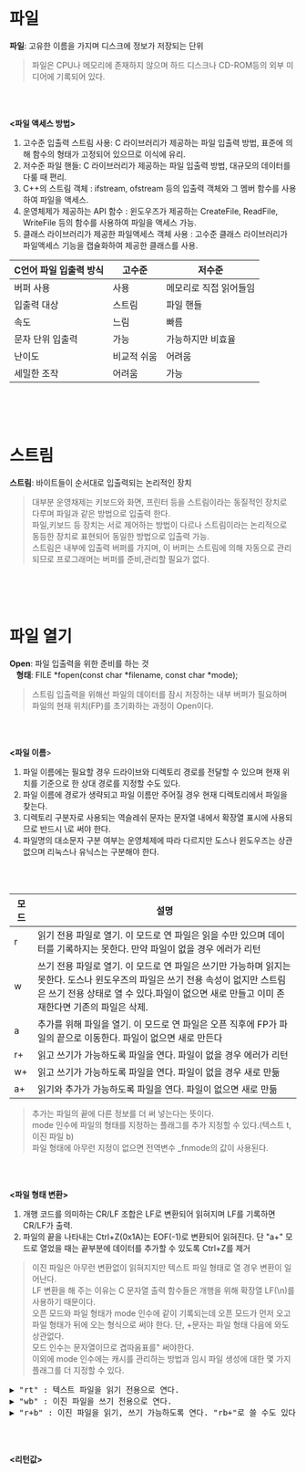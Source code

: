 # 파일
**파일**: 고유한 이름을 가지며 디스크에 정보가 저장되는 단위   
> 파일은 CPU나 메모리에 존재하지 않으며 하드 디스크나 CD-ROM등의 외부 미디어에 기록되어 있다.

<br><br>

**<파일 액세스 방법>**
1. 고수준 입출력 스트림 사용: C 라이브러리가 제공하는 파일 입출력 방법, 표준에 의해 함수의 형태가 고정되어 있으므로 이식에 유리.  
2. 저수준 파일 핸들: C 라이브러리가 제공하는 파일 입출력 방법, 대규모의 데이터를 다룰 때 편리.  
3. C++의 스트림 객체 : ifstream, ofstream 등의 입출력 객체와 그 멤버 함수를 사용하여 파일을 액세스.  
4. 운영체제가 제공하는 API 함수 : 윈도우즈가 제공하는 CreateFile, ReadFile, WriteFile 등의 함수를 사용하여 파일을 액세스 가능.  
5. 클래스 라이브러리가 제공한 파일액세스 객체 사용 : 고수준 클래스 라이브러리가 파일액세스 기능을 캡슐화하여 제공한 클래스를 사용.  

|C언어 파일 입출력 방식|고수준|저수준|
|----|----|----|
|버퍼 사용|사용|메모리로 직접 읽어들임|
|입출력 대상|스트림|파일 핸들|
|속도|느림|빠름|
|문자 단위 입출력|가능|가능하지만 비효율|
|난이도|비교적 쉬움|어려움|
|세밀한 조작|어려움|가능|

<br><br><br>
# 스트림
**스트림**: 바이트들이 순서대로 입출력되는 논리적인 장치  
> 대부분 운영채제는 키보드와 화면, 프린터 등을 스트림이라는 동질적인 장치로 다루며 파일과 같은 방법으로 입출력 한다.  
> 파일,키보드 등 장치는 서로 제어하는 방법이 다르나 스트림이라는 논리적으로 동등한 장치로 표현되어 동일한 방법으로 입출력 가능.  
> 스트림은 내부에 입출력 버퍼를 가지며, 이 버퍼는 스트림에 의해 자동으로 관리되므로 프로그래머는 버퍼를 준비,관리할 필요가 없다.

<br><br><br>
# 파일 열기
**Open**: 파일 입출력을 위한 준비를 하는 것  
&nbsp;&nbsp;&nbsp;**형태**: FILE *fopen(const char *filename, const char *mode);  
> 스트림 입출력을 위해선 파일의 데이터를 잠시 저장하는 내부 버퍼가 필요하며 파일의 현재 위치(FP)를 초기화하는 과정이 Open이다.

<br><br>

**<파일 이름**>
1. 파일 이름에는 필요할 경우 드라이브와 디렉토리 경로를 전달할 수 있으며 현재 위치를 기준으로 한 상대 경로를 지정할 수도 있다.  
2. 파일 이름에 경로가 생략되고 파일 이름만 주어질 경우 현재 디렉토리에서 파일을 찾는다.  
3. 디렉토리 구분자로 사용되는 역슬레쉬 문자는 문자열 내에서 확장열 표시에 사용되므로 반드시 \\로 써야 한다.  
4. 파일명의 대소문자 구분 여부는 운영체제에 따라 다르지만 도스나 윈도우즈는 상관없으며 리눅스나 유닉스는 구분해야 한다.

<br><br>

|모드|설명|
|----|----|
|r|읽기 전용 파일로 열기. 이 모드로 연 파일은 읽을 수만 있으며 데이터를 기록하지는 못한다. 만약 파일이 없을 경우 에러가 리턴|
|w|쓰기 전용 파일로 열기. 이 모드로 연 파일은 쓰기만 가능하며 읽지는 못한다. 도스나 윈도우즈의 파일은 쓰기 전용 속성이 없지만 스트림은 쓰기 전용 상태로 열 수 있다.파일이 없으면 새로 만들고 이미 존재한다면 기존의 파일은 삭제.|
|a|추가를 위해 파일을 열기. 이 모드로 연 파일은 오픈 직후에 FP가 파일의 끝으로 이동한다. 파일이 없으면 새로 만든다|
|r+|읽고 쓰기가 가능하도록 파일을 연다. 파일이 없을 경우 에러가 리턴|
|w+|읽고 쓰기가 가능하도록 파일을 연다. 파일이 없을 경우 새로 만듦|
|a+|읽기와 추가가 가능하도록 파일을 연다. 파일이 없으면 새로 만듦|

> 추가는 파일의 끝에 다른 정보를 더 써 넣는다는 뜻이다.  
> mode 인수에 파일의 형태를 지정하는 플래그를 추가 지정할 수 있다.(텍스트 t, 이진 파일 b)  
> 파일 형태에 아무런 지정이 없으면 전역변수 _fnmode의 값이 사용된다.

<br><br>
 
**<파일 형태 변환>**
1. 개행 코드를 의미하는 CR/LF 조합은 LF로 변환되어 읽혀지며 LF를 기록하면 CR/LF가 출력.
2. 파일의 끝을 나타내는 Ctrl+Z(0x1A)는 EOF(-1)로 변환되어 읽혀진다. 단 "a+" 모드로 열었을 때는 끝부분에 데이터를 추가할 수 있도록 Ctrl+Z를 제거

> 이진 파일은 아무런 변환없이 읽혀지지만 텍스트 파일 형태로 열 경우 변환이 일어난다.  
> LF 변환을 해 주는 이유는 C 문자열 출력 함수들은 개행을 위해 확장열 LF(\n)를 사용하기 때문이다.  
> 오픈 모드와 파일 형태가 mode 인수에 같이 기록되는데 오픈 모드가 먼저 오고 파일 형태가 뒤에 오는 형식으로 써야 한다. 단, +문자는 파일 형태 다음에 와도 상관없다.  
> 모드 인수는 문자열이므로 겹따옴표를" 써야한다.  
> 이외에 mode 인수에는 캐시를 관리하는 방법과 임시 파일 생성에 대한 몇 가지 플래그를 더 지정할 수 있다.

<pre>▶ "rt" : 텍스트 파일을 읽기 전용으로 연다.
▶ "wb" : 이진 파일을 쓰기 전용으로 연다.
▶ "r+b" : 이진 파일을 읽기, 쓰기 가능하도록 연다. "rb+"로 쓸 수도 있다.</pre>

<br><br>

**<리턴값>**
